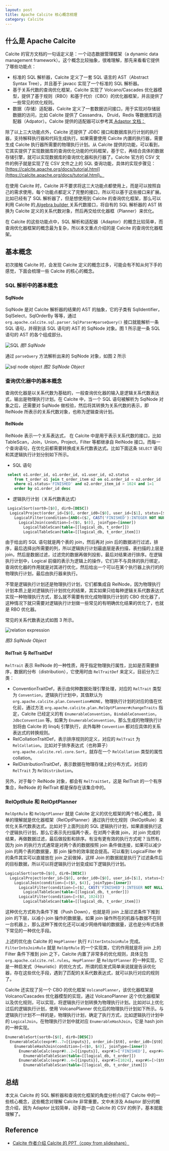 ```yaml
---
layout: post
title: Apache Calcite 核心概念梳理
category: Calcite
---
```


## 什么是 Apache Calcite

Calcite 的官方文档的一句话定义是：一个动态数据管理框架（a dynamic data management framework）。这个概念比较抽象，很难理解，那先来看看它提供了哪些功能点：

* 标准的 SQL 解析器，Calcite 定义了一套 SQL 语言的 AST（Abstract Syntax Tree），并且基于 javacc 实现了一个标准的 SQL 解析器。
* 基于关系代数的查询优化框架，Calcite 实现了 Volcano/Cascades 优化器模型，提供了基于规则（RBO）和基于代价（CBO）的优化器框架，并且提供了一些常见的优化规则。
* 数据（存储）适配器，Calcite 定义了一套数据访问接口，用于实现对存储层数据的访问，比如 Calcite 提供了 Cassandra， Druid，Redis 等数据库的适配器（Adpator）。Calcite 提供的适配器可以参考其[ Adaptor 文档：](https://calcite.apache.org/docs/adapter.html)


除了以上三大功能点外，Calcite 还提供了 JDBC 接口和数据库执行计划的执行器，支持解释执行器和代码生成执行。如果需要使用 Calcite 内置的执行器，需要生成 Calcite 执行器所需要的物理执行计划。从 Calcite 提供的功能，可以看到，它其实提供了实现数据库的查询优化功能的代码框架，基于它，再结合具体的数据存储引擎，就可以实现数据库的查询优化器和执行器了。Calcite 官方的 CSV 文件的例子就是实现了在 CSV 文件之上的 SQL 查询功能，具体的实现步骤见：[https://calcite.apache.org/docs/tutorial.html](https://calcite.apache.org/docs/tutorial.html)。

在使用 Calcite 时，Calcite 并不要求将这三大功能点都使用上，而是可以按照自己的需求使用，每个功能点都定义了完整的接口，所以可以基于这些接口来扩展。比如已经有了 SQL 解析器了，但是想使用到 Calcite 的查询优化框架，那么可以利用 Calcite 的[ Algebra builder ](https://calcite.apache.org/docs/algebra.html)关系代数接口，将自有的 SQL 解析器的 AST 转换为 Calcite 定义的关系代数对象，然后再交给优化器框（Planner）来优化。

在 Calcite 的这些功能点中，SQL 解析和适配器（Adaptor）的概念比较简单，而查询优化器框架的概念最为复杂，所以本文重点介绍的是 Calcite 的查询优化器框架。


## 基本概念

初次接触 Calcite 时，会发现 Calcite 定义的概念过多，可能会有不知从何下手的感觉，下面会梳理一些 Calcite 的核心的概念。

### SQL 解析中的基本概念

#### SqlNode

SqlNode 是对 Calcite 解析器的结果的 AST 的抽象，它的子类有 SqlIdentifier，SqlSelect，SqlOrderBy 等等，通过 `org.apache.calcite.sql.parser.SqlParser#parseQuery()` 接口就能解析一条 SQL 语句，并得到该 SQL 语句的 AST 的 SqlNode 对象。图 1 所示是一条 SQL 语句的 AST 的各个组成部分。

![SQL](/images/introduction_calcite/sql_node.png)
*图1 SqlNode*

通过 `parseQuery` 方法解析出来的 SqlNode 对象，如图 2 所示

![sql node object](/images/introduction_calcite/sql_node_object.png)
*图2 SqlNode Object*

### 查询优化器中的基本概念

查询优化器是以关系代数为基础的，一般查询优化器的输入是逻辑关系代数表达式，输出是物理执行计划。在 Calcite 中，当一个 SQL 语句被解析为 SqlNode 对象之后，还需要对 SqlNode 做校验，然后将其转换为关系代数的表示，即 RelNode 所表示的关系代数对象，也称为逻辑查询计划。

#### RelNode

RelNode 表示一个关系表达式， 在 Calcite 中是用于表示关系代数的接口，比如 TableScan，Join，Union，Project，Filter 等都继承自 RelNode 接口。而每一个查询语句，在优化前都需要转换成关系代数表达式。比如下面这条 `SELECT` 语句和其逻辑执行计划分别如下所示。

* SQL 语句

```sql
 select o1.order_id, o1.order_id, o1.user_id, o2.status 
 	from t_order o1 join t_order_item o2 on o1.order_id = o2.order_id 
 	where o1.status='FINISHED' and o2.order_item_id > 1024 and 1=1 
 	order by o1.order_id desc

```

* 逻辑执行计划（关系代数表达式）

```sql
 LogicalSort(sort0=[$0], dir0=[DESC])
  LogicalProject(order_id=[$0], order_id0=[$0], user_id=[$1], status=[$6])
    LogicalFilter(condition=[AND(=($2, CAST('FINISHED'):INTEGER NOT NULL), >($3, 1024), =(1, 1))])
      LogicalJoin(condition=[=($0, $4)], joinType=[inner])
        LogicalTableScan(table=[[logical_db, t_order]])
        LogicalTableScan(table=[[logical_db, t_order_item]])
```

由于给出的 SQL 语句就是两个表的 join，然后再对 join 后的数据进行过滤，排序，最后选择出所需要的列，所以逻辑执行计划最底层是表扫描，表扫描的上层是 join，然后是数据过滤，过滤完的数据再做列投影，最后对结果进行排序。在逻辑执行计划中，Logical 前缀的表示为逻辑上的操作，它们并不与具体的执行绑定，查询优化器的作用就是对其进行优化，然后给出一个可以在某个执行器上执行的的物理执行计划，最后由执行器来执行。

不管是逻辑执行计划还是物理执行计划，它们都集成自 RelNode，因为物理执行计划本质上是对逻辑执行计划优化的结果，其实如果只给每种逻辑关系代数表达式实现一种物理执行方式，那么就不需要有优化成物理执行计划的 CBO 优化器了，这种情况下就只需要对逻辑执行计划做一些常见的有明确优化结果的优化了，也就是 RBO 优化器。

常见的关系代数表达式如图 3 所示。

![relation expression](/images/introduction_calcite/relation_expression.jpg) 

*图3 SqlNode Object*


#### RelTrait 与 RelTraitDef

`RelTrait` 表示 RelNode 的一种性质，用于指定物理执行属性，比如是否需要排序，数据的分布（distribution），它使用时由 `RelTraitDef` 来定义，目前分为三类：

* ConventionTraitDef，表示由何种数据处理引擎处理，对应的 `RelTrait` 类型为 `Convention`，逻辑执行计划中，其值默认为 `org.apache.calcite.plan.Convention#NONE`，物理执行计划的对应的值在优化前，通过方法 `org.apache.calcite.plan.RelOptPlanner#changeTraits` 指定，Calcite 已经定义的有 `EnumerableConvention`，`BindableConvention`，`JdbcConvention` 等。如果为 `EnumerableConvention`，那么生成的物理执行计划将由 Calcite 的 linq4j 引擎执行，此外每种 `Convention` 都对应具体的关系表达式的转换规则。
* RelCollationTraitDef，表示排序规则的定义，对应的 `RelTrait` 为 `RelCollation`。比如对于排序表达式（也称算子） `org.apache.calcite.rel.core.Sort`，就存在一个 `RelCollation` 类型的属性 collation。
* RelDistributionTraitDef，表示数据在物理存储上的分布方式，对应的 `RelTrait` 为 `RelDistribution`。

另外，对于每个 RelNode 对象，都会有 `RelTraitSet`，这是 RelTrait 的一个有序集合，RelNode 的 RelTrait 都是保存在该集合中的。


### RelOptRule 和 RelOptPlanner

`RelOptRule` 和 `RelOptPlanner` 就是 Calcite 定义的优化框架的两个核心概念，简单的理解就是优化器框架（RelOptPlanner）通过执行优化规则（RelOptRule）来优化关系代数表达式。比如对于上面列出的 SQL 逻辑执行计划，如果直接执行这个逻辑执行计划，那么它表示先扫描两个表，在对两个表做 join，对 join 完成的结果，再做数据过滤，最后做投影和排序。有没有更有效的执行方式呢？当然有，因为 join 的执行方式通常是对两个表的数据按照 join 条件做连接，如果可以减少 join 的两个表的数据量，那 join 操作的效率就会提高。可以看到 LogicalFilter 中的条件其实可以直接放在 join 之前做掉，这样 Join 的数据就是执行了过滤条件后的目标数据，所以可以将逻辑执行计划变成如下逻辑执行计划。

```sql
LogicalSort(sort0=[$0], dir0=[DESC])
  LogicalProject(order_id=[$0], order_id0=[$0], user_id=[$1], status=[$6])
    LogicalJoin(condition=[=($0, $4)], joinType=[inner])
      LogicalFilter(condition=[=($2, CAST('FINISHED'):INTEGER NOT NULL)])
        LogicalTableScan(table=[[logical_db, t_order]])
      LogicalFilter(condition=[>($0, 1024)])
        LogicalTableScan(table=[[logical_db, t_order_item]])
```

这种优化方式称为条件下推（Push Down），也就是将 join 上层过滤条件下推到 join 的下层，以减小 join 操作的数据量。如果 join 操作所在的机器与数据不在同一台机器上，那么这种下推优化还可以减少网络传输的数据量，这也是分布式场景下常见的一种优化手段。

上述的优化由 Calcite 的 `HepPlanner` 执行 `FilterIntoJoinRule` 完成。`FilterIntoJoinRule` 就是 `RelOptRule` 的一个实现类，它的作用就是将 join 上的 Filter 条件下推到 join 之下，Calcite 内置了非常多的优化规则，具体见包 `org.apache.calcite.rel.rules`。`HepPlanner` 是  `RelOptPlanner` 的一种实现，它是一种启发式（Heuristic）的优化方式，所谓的启发式简单来说就是告诉优化器，存在这些优化手段，遇到了匹配的关系代数表达式，就可以执行对应的规则了。

Calcite 还实现了另一个 CBO 的优化框架 `VolcanoPlanner`，该优化器框架是 Volcano/Cascades 优化器模型的实现，通过 VolcanoPlanner 这个优化器框架以及优化规则，可以实现，将逻辑执行计划转换为物理执行计划。比如对以上优化过后的逻辑执行计划，使用 VolcanoPlanner 优化后的物理执行计划如下所示。与逻辑执行计划不一样的是，物理执行计划，确定了执行方式，比如逻辑执行计划中的 `LogicalJoin`，在物理执行计划中就对应 `EnumerableHashJoin`，它是 hash join 的一种实现。

```sql
EnumerableSort(sort0=[$0], dir0=[DESC])
  EnumerableCalc(expr#0..7=[{inputs}], order_id=[$t0], order_id0=[$t0], user_id=[$t1], status=[$t6])
    EnumerableHashJoin(condition=[=($0, $4)], joinType=[inner])
      EnumerableCalc(expr#0..2=[{inputs}], expr#3=['FINISHED'], expr#4=[CAST($t3):INTEGER NOT NULL], expr#5=[=($t2, $t4)], proj#0..2=[{exprs}], $condition=[$t5])
        EnumerableTableScan(table=[[logical_db, t_order]])
      EnumerableCalc(expr#0..4=[{inputs}], expr#5=[1024], expr#6=[>($t0, $t5)], proj#0..4=[{exprs}], $condition=[$t6])
        EnumerableTableScan(table=[[logical_db, t_order_item]])
```

## 总结

本文从 Calcite 的 SQL 解析器和查询优化框架的角度分析介绍了 Calcite 中的一些核心概念，这些概念对理解 Calcite 非常重要。文中未涉及 Adaptor 部分的概念介绍，因为 Adaptor 比较简单，动手跑一边 Calcite 的 CSV 的例子，基本就能理解了。

## Reference 

* [Calcite 作者介绍 Calcite 的 PPT（copy from slideshare）](https://github.com/guimingyue/guimingyue.github.io/blob/master/images/introduction-to-apache-calcite_8.pdf)

